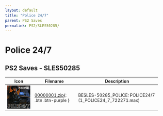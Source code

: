 ```yaml
---
layout: default
title: "Police 24/7"
parent: PS2 Saves
permalink: PS2/SLES50285/
---
```

# Police 24/7

## PS2 Saves - SLES50285

| Icon | Filename | Description |
|------|----------|-------------|
| ![Police 24/7](icon0.png) | [00000001.zip](00000001.zip){: .btn .btn-purple } | BESLES-50285_POLICE: POLICE24/7 (1_POLICE24_7_722271.max) |
